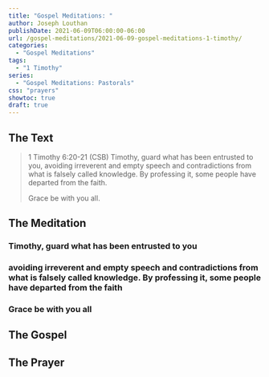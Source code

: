 ```yaml
---
title: "Gospel Meditations: "
author: Joseph Louthan
publishDate: 2021-06-09T06:00:00-06:00
url: /gospel-meditations/2021-06-09-gospel-meditations-1-timothy/
categories:
  - "Gospel Meditations"
tags:
  - "1 Timothy"
series:
  - "Gospel Meditations: Pastorals"
css: "prayers"
showtoc: true
draft: true
---
```


## The Text

>1 Timothy 6:20-21 (CSB) Timothy, guard what has been entrusted to you, avoiding irreverent and empty speech and contradictions from what is falsely called knowledge. By professing it, some people have departed from the faith.
>
>Grace be with you all.

## The Meditation

### Timothy, guard what has been entrusted to you

### avoiding irreverent and empty speech and contradictions from what is falsely called knowledge. By professing it, some people have departed from the faith

### Grace be with you all

## The Gospel

## The Prayer

<div style="font-variant: small-caps;">

</div>

```text

```

